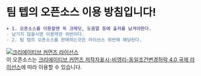 # 팀 텝의 오픈소스 이용 방침입니다!
```diff
+ 1. 오픈소스를 이용할땐 꼭 크레딧, 도움말 등에 출저를 남겨야한다.
- 남기지 않을시엔 이용약관 위반이다.
- 2. 팀 텝의 오픈소스를 판매하는것은 라이선스 위반에 해당된다.
```
<a rel="license" href="http://creativecommons.org/licenses/by-nc-sa/4.0/deed.ko"><img alt="크리에이티브 커먼즈 라이선스" style="border-width:0" src="https://i.creativecommons.org/l/by-nc-sa/4.0/88x31.png" /></a><br />이 오픈소스는 <a rel="license" href="http://creativecommons.org/licenses/by-nc-sa/4.0/deed.ko">크리에이티브 커먼즈 저작자표시-비영리-동일조건변경허락 4.0 국제 라이선스</a>에 따라 이용할 수 있습니다.
